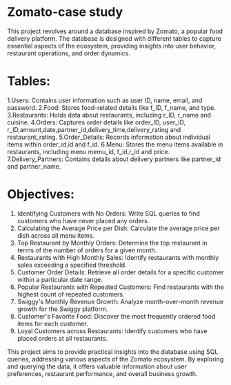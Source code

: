 # Zomato-case study

This project revolves around a database inspired by Zomato, a popular food delivery platform. The database is designed with different tables to capture essential aspects of the ecosystem, providing insights into user behavior, restaurant operations, and order dynamics.

# Tables:

1.Users: Contains user information such as user ID, name, email, and password.
2.Food: Stores food-related details like f_ID, f_name, and type.
3.Restaurants: Holds data about restaurants, including r_ID, r_name and cuisine.
4.Orders: Captures order details like order_ID, user_ID, r_ID,amount,date,partner_id,delivery_time,delivery_rating and restaurant_rating.
5.Order_Details: Records information about individual items within order_id,id and f_id.
6.Menu: Stores the menu items available in restaurants, including menu memu_id, f_id,r_id and price.
7.Delivery_Partners: Contains details about delivery partners like partner_id and partner_name.

# Objectives:

1. Identifying Customers with No Orders: Write SQL queries to find customers who have never placed any orders.
2. Calculating the Average Price per Dish: Calculate the average price per dish across all menu items.
3. Top Restaurant by Monthly Orders: Determine the top restaurant in terms of the number of orders for a given month.
4. Restaurants with High Monthly Sales: Identify restaurants with monthly sales exceeding a specified threshold.
5. Customer Order Details: Retrieve all order details for a specific customer within a particular date range.
6. Popular Restaurants with Repeated Customers: Find restaurants with the highest count of repeated customers.
7. Swiggy's Monthly Revenue Growth: Analyze month-over-month revenue growth for the Swiggy platform.
8. Customer's Favorite Food: Discover the most frequently ordered food items for each customer.
9. Loyal Customers across Restaurants: Identify customers who have placed orders at all restaurants.
    
This project aims to provide practical insights into the database using SQL queries, addressing various aspects of the Zomato ecosystem. By exploring and querying the data, it offers valuable information about user preferences, restaurant performance, and overall business growth.

